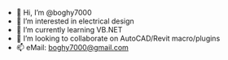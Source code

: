 - 👋 Hi, I’m @boghy7000
- 👀 I’m interested in electrical design
- 🌱 I’m currently learning VB.NET
- 💞️ I’m looking to collaborate on AutoCAD/Revit macro/plugins
- 📫 eMail: boghy7000@gmail.com

<!---
boghy7000/boghy7000 is a ✨ special ✨ repository because its `README.md` (this file) appears on your GitHub profile.
You can click the Preview link to take a look at your changes.
--->
